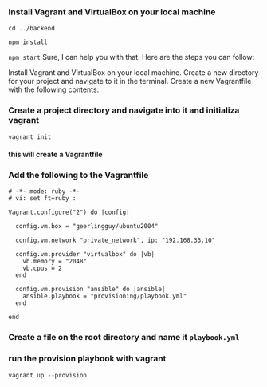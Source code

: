 ### Install Vagrant and VirtualBox on your local machine

`cd ../backend`

`npm install`

`npm start`
Sure, I can help you with that. Here are the steps you can follow:

Install Vagrant and VirtualBox on your local machine.
Create a new directory for your project and navigate to it in the terminal.
Create a new Vagrantfile with the following contents:

### Create a project directory and navigate into it and initializa vagrant

`vagrant init`

#### this will create a Vagrantfile

### Add the following to the Vagrantfile

```
# -*- mode: ruby -*-
# vi: set ft=ruby :

Vagrant.configure("2") do |config|

  config.vm.box = "geerlingguy/ubuntu2004"

  config.vm.network "private_network", ip: "192.168.33.10"

  config.vm.provider "virtualbox" do |vb|
    vb.memory = "2048"
    vb.cpus = 2
  end

  config.vm.provision "ansible" do |ansible|
    ansible.playbook = "provisioning/playbook.yml"
  end

end

```

### Create a file on the root directory and name it `playbook.yml`

### run the provision playbook with vagrant

`vagrant up --provision`
